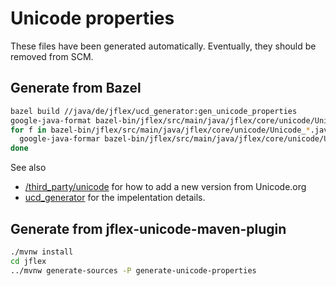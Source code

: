 # Unicode properties

These files have been generated automatically.
Eventually, they should be removed from SCM.

## Generate from Bazel

```sh
bazel build //java/de/jflex/ucd_generator:gen_unicode_properties
google-java-format bazel-bin/jflex/src/main/java/jflex/core/unicode/UnicodeProperties.java > jflex/src/main/java/jflex/core/unicode
for f in bazel-bin/jflex/src/main/java/jflex/core/unicode/Unicode_*.java; do
  google-java-formar bazel-bin/jflex/src/main/java/jflex/core/unicode/Unicode_*.java > jflex/src/main/java/jflex/core/unicode/data
done
```

See also
* [/third_party/unicode](/third_party/unicode) for how to add a new version from Unicode.org 
* [ucd_generator](/java/jflex/ucd_generator) for the impelentation details. 

## Generate from jflex-unicode-maven-plugin

```sh
./mvnw install
cd jflex
../mvnw generate-sources -P generate-unicode-properties
```
